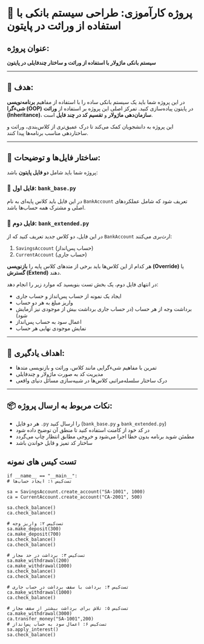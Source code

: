 
# 📝 پروژه کارآموزی: طراحی سیستم بانکی با استفاده از وراثت در پایتون

## عنوان پروژه:
**سیستم بانکی ماژولار با استفاده از وراثت و ساختار چندفایلی در پایتون**

---

## 🎯 هدف:

در این پروژه شما باید یک سیستم بانکی ساده را با استفاده از مفاهیم **برنامه‌نویسی شی‌ء‌گرا (OOP)** در پایتون پیاده‌سازی کنید. تمرکز اصلی این پروژه بر استفاده از **وراثت (Inheritance)**، **سازمان‌دهی ماژولار** و **تقسیم کد در چند فایل** است.

این پروژه به دانشجویان کمک می‌کند تا درک عمیق‌تری از کلاس‌بندی، وراثت و ساختاردهی مناسب برنامه‌ها پیدا کنند.

---

## 📁 ساختار فایل‌ها و توضیحات:

پروژه شما باید شامل **دو فایل پایتون** باشد:

### 📄 فایل اول: `bank_base.py`

در این فایل باید کلاس پایه‌ای به نام `BankAccount` تعریف شود که شامل عملکردهای اصلی و مشترک همه حساب‌ها باشد.

### 📄 فایل دوم: `bank_extended.py`

در این فایل، دو کلاس جدید تعریف کنید که از `BankAccount` ارث‌بری می‌کنند:

1. `SavingsAccount` (حساب پس‌انداز)
2. `CurrentAccount` (حساب جاری)

هر کدام از این کلاس‌ها باید برخی از متدهای کلاس پایه را **بازنویسی (Override)** یا **گسترش (Extend)** دهند.

در انتهای فایل دوم، یک بخش تست بنویسید که موارد زیر را انجام دهد:

- ایجاد یک نمونه از حساب پس‌انداز و حساب جاری
- واریز مبلغ به هر دو حساب
- برداشت وجه از هر حساب (در حساب جاری برداشت بیش از موجودی نیز آزمایش شود)
- اعمال سود به حساب پس‌انداز
- نمایش موجودی نهایی هر حساب

---

## 🎯 اهداف یادگیری:

- تمرین با مفاهیم شی‌ء‌گرایی مانند کلاس، وراثت و بازنویسی متدها
- مدیریت کد به صورت ماژولار و چندفایلی
- درک ساختار سلسله‌مراتبی کلاس‌ها در شبیه‌سازی مسائل دنیای واقعی

---

## 📦 نکات مربوط به ارسال پروژه:

- هر دو فایل `.py` را ارسال کنید (`bank_base.py` و `bank_extended.py`)
- در کد خود از کامنت استفاده کنید تا منطق آن توضیح داده شود
- مطمئن شوید برنامه بدون خطا اجرا می‌شود و خروجی مطابق انتظار چاپ می‌گردد
- ساختار کد تمیز و قابل خواندن باشد

## تست کیس های نمونه 

    if __name__ == "__main__":
    # تست‌کیس ۱: ایجاد حساب‌ها
    
    sa = SavingsAccount.create_account("SA-1001", 1000)
    ca = CurrentAccount.create_account("CA-2001", 500)

    sa.check_balance()
    ca.check_balance()

    # تست‌کیس ۲: واریز وجه
    sa.make_deposit(300)
    ca.make_deposit(700)
    sa.check_balance()
    ca.check_balance()

    # تست‌کیس ۳: برداشت در حد مجاز
    sa.make_withdrawal(200)
    ca.make_withdrawal(1000)
    sa.check_balance()
    ca.check_balance()

    # تست‌کیس ۴: برداشت با سقف برداشت در حساب جاری
    ca.make_withdrawal(1000)
    ca.check_balance()

    # تست‌کیس ۵: تلاش برای برداشت بیشتر از سقف مجاز
    ca.make_withdrawal(3000)
    ca.transfer_money("SA-1001",200)
    # تست‌کیس ۶: اعمال سود به حساب پس‌انداز
    sa.apply_interest()
    sa.check_balance()

